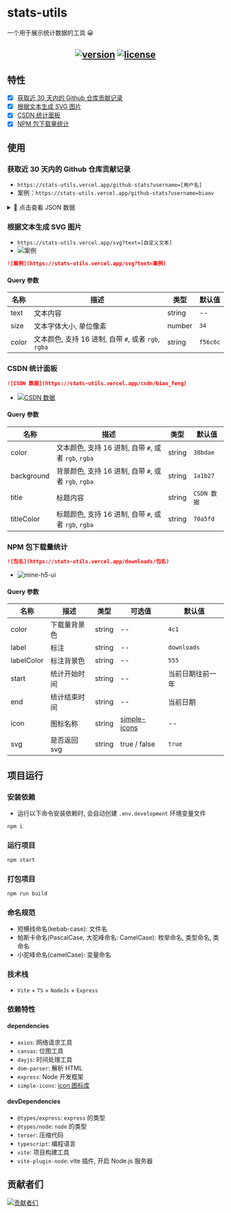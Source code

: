 # stats-utils

一个用于展示统计数据的工具 😀

<h2 align="center">
  <a href="https://github.com/biaov/stats-utils"><img src="https://shields.io/github/v/release/biaov/stats-utils.svg?logo=github&label=version" alt="version" /></a>
  <a href="https://github.com/biaov/stats-utils/blob/main/LICENSE"><img src="https://img.shields.io/badge/license-MIT-green" alt="license" /></a>
</h2>

## 特性

- [x] [获取近 30 天内的 Github 仓库贡献记录](#获取近-30-天内的-github-仓库贡献记录)
- [x] [根据文本生成 SVG 图片](#根据文本生成-svg-图片)
- [x] [CSDN 统计面板](#csdn-统计面板)
- [x] [NPM 包下载量统计](#npm-包下载量统计)

## 使用

### 获取近 30 天内的 Github 仓库贡献记录

- `https://stats-utils.vercel.app/github-stats?username=[用户名]`
- 案例：`https://stats-utils.vercel.app/github-stats?username=biaov`

<details>
<summary>👀 点击查看 JSON 数据</summary>

```json
{
  "contributions": [
    {
      "contributionCount": 3,
      "date": "2023-08-28"
    },
    {
      "contributionCount": 3,
      "date": "2023-08-29"
    },
    {
      "contributionCount": 3,
      "date": "2023-08-30"
    },
    {
      "contributionCount": 3,
      "date": "2023-08-31"
    },
    {
      "contributionCount": 10,
      "date": "2023-09-01"
    },
    {
      "contributionCount": 39,
      "date": "2023-09-02"
    },
    {
      "contributionCount": 3,
      "date": "2023-09-03"
    },
    {
      "contributionCount": 3,
      "date": "2023-09-04"
    },
    {
      "contributionCount": 5,
      "date": "2023-09-05"
    },
    {
      "contributionCount": 4,
      "date": "2023-09-06"
    },
    {
      "contributionCount": 3,
      "date": "2023-09-07"
    },
    {
      "contributionCount": 11,
      "date": "2023-09-08"
    },
    {
      "contributionCount": 3,
      "date": "2023-09-09"
    },
    {
      "contributionCount": 3,
      "date": "2023-09-10"
    },
    {
      "contributionCount": 20,
      "date": "2023-09-11"
    },
    {
      "contributionCount": 16,
      "date": "2023-09-12"
    },
    {
      "contributionCount": 20,
      "date": "2023-09-13"
    },
    {
      "contributionCount": 4,
      "date": "2023-09-14"
    },
    {
      "contributionCount": 5,
      "date": "2023-09-15"
    },
    {
      "contributionCount": 3,
      "date": "2023-09-16"
    },
    {
      "contributionCount": 3,
      "date": "2023-09-17"
    },
    {
      "contributionCount": 22,
      "date": "2023-09-18"
    },
    {
      "contributionCount": 6,
      "date": "2023-09-19"
    },
    {
      "contributionCount": 16,
      "date": "2023-09-20"
    },
    {
      "contributionCount": 3,
      "date": "2023-09-21"
    },
    {
      "contributionCount": 6,
      "date": "2023-09-22"
    },
    {
      "contributionCount": 3,
      "date": "2023-09-23"
    },
    {
      "contributionCount": 0,
      "date": "2023-09-24"
    },
    {
      "contributionCount": 20,
      "date": "2023-09-25"
    },
    {
      "contributionCount": 5,
      "date": "2023-09-26"
    },
    {
      "contributionCount": 3,
      "date": "2023-09-27"
    }
  ],
  "name": "biaov"
}
```

</details>

### 根据文本生成 SVG 图片

- `https://stats-utils.vercel.app/svg?text=[自定义文本]`
- ![案例](https://stats-utils.vercel.app/svg?text=案例)

```md
![案例](https://stats-utils.vercel.app/svg?text=案例)
```

#### Query 参数

| 名称  | 描述                                                 | 类型   | 默认值   |
| ----- | ---------------------------------------------------- | ------ | -------- |
| text  | 文本内容                                             | string | --       |
| size  | 文本字体大小, 单位像素                               | number | `34`     |
| color | 文本颜色, 支持 16 进制, 自带 `#`, 或者 `rgb`, `rgba` | string | `f56c6c` |

### CSDN 统计面板

```md
![CSDN 数据](https://stats-utils.vercel.app/csdn/biao_feng)
```

- [![CSDN 数据](https://stats-utils.vercel.app/csdn/biao_feng)](https://blog.csdn.net/biao_feng)

#### Query 参数

| 名称       | 描述                                                 | 类型   | 默认值      |
| ---------- | ---------------------------------------------------- | ------ | ----------- |
| color      | 文本颜色, 支持 16 进制, 自带 `#`, 或者 `rgb`, `rgba` | string | `38bdae`    |
| background | 背景颜色, 支持 16 进制, 自带 `#`, 或者 `rgb`, `rgba` | string | `1a1b27`    |
| title      | 标题内容                                             | string | `CSDN 数据` |
| titleColor | 标题颜色, 支持 16 进制, 自带 `#`, 或者 `rgb`, `rgba` | string | `70a5fd`    |

### NPM 包下载量统计

```md
![包名](https://stats-utils.vercel.app/downloads/包名)
```

- ![mine-h5-ui](https://stats-utils.vercel.app/downloads/mine-h5-ui)

#### Query 参数

| 名称       | 描述         | 类型   | 可选值                                   | 默认值           |
| ---------- | ------------ | ------ | ---------------------------------------- | ---------------- |
| color      | 下载量背景色 | string | --                                       | `4c1`            |
| label      | 标注         | string | --                                       | `downloads`      |
| labelColor | 标注背景色   | string | --                                       | `555`            |
| start      | 统计开始时间 | string | --                                       | 当前日期往前一年 |
| end        | 统计结束时间 | string | --                                       | 当前日期         |
| icon       | 图标名称     | string | [simple-icons](https://simpleicons.org/) | --               |
| svg        | 是否返回 svg | string | true / false                             | `true`           |

## 项目运行

### 安装依赖

- 运行以下命令安装依赖时, 会自动创建 `.env.development` 环境变量文件

```sh
npm i
```

### 运行项目

```sh
npm start
```

### 打包项目

```sh
npm run build
```

### 命名规范

- 短横线命名(kebab-case): 文件名
- 帕斯卡命名(PascalCase, 大驼峰命名: CamelCase): 枚举命名, 类型命名, 类命名
- 小驼峰命名(camelCase): 变量命名

### 技术栈

- `Vite` + `TS` + `NodeJs` + `Express`

### 依赖特性

#### dependencies

- `axios`: 网络请求工具
- `canvas`: 位图工具
- `dayjs`: 时间处理工具
- `dom-parser`: 解析 HTML
- `express`: Node 开发框架
- `simple-icons`: [icon 图标库](https://simpleicons.org/)

#### devDependencies

- `@types/express`: `express` 的类型
- `@types/node`: `node` 的类型
- `terser`: 压缩代码
- `typescript`: 编程语言
- `vite`: 项目构建工具
- `vite-plugin-node`: vite 插件, 开启 Node.js 服务器

## 贡献者们

[![贡献者们](https://contrib.rocks/image?repo=biaov/stats-utils)](https://github.com/biaov/stats-utils/graphs/contributors)
